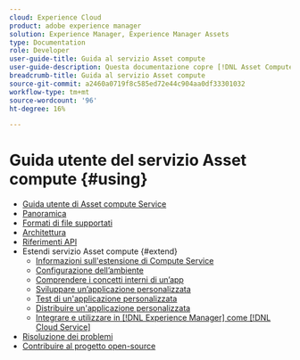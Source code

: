 ```yaml
---
cloud: Experience Cloud
product: adobe experience manager
solution: Experience Manager, Experience Manager Assets
type: Documentation
role: Developer
user-guide-title: Guida al servizio Asset compute
user-guide-description: Questa documentazione copre [!DNL Asset Compute Service] attività quali lo sviluppo, la gestione, la distribuzione e la risoluzione dei problemi del codice personalizzato.
breadcrumb-title: Guida al servizio Asset compute
source-git-commit: a2460a0719f8c585ed72e44c904aa0df33301032
workflow-type: tm+mt
source-wordcount: '96'
ht-degree: 16%

---
```



# Guida utente del servizio Asset compute {#using}

+ [Guida utente di Asset compute Service](home.md)
+ [Panoramica](introduction.md)
+ [Formati di file supportati](https://experienceleague.adobe.com/docs/experience-manager-cloud-service/assets/file-format-support.html)
+ [Architettura](architecture.md)
+ [Riferimenti API](api.md)
+ Estendi servizio Asset compute {#extend}
   + [Informazioni sull&#39;estensione di Compute Service](understand-extensibility.md)
   + [Configurazione dell’ambiente](setup-environment.md)
   + [Comprendere i concetti interni di un’app](custom-application-internals.md)
   + [Sviluppare un’applicazione personalizzata](develop-custom-application.md)
   + [Test di un&#39;applicazione personalizzata](test-custom-application.md)
   + [Distribuire un&#39;applicazione personalizzata](deploy-custom-application.md)
   + [Integrare e utilizzare in [!DNL Experience Manager] come [!DNL Cloud Service]](https://experienceleague.adobe.com/docs/experience-manager-cloud-service/assets/asset-microservices-overview.html?lang=it)
+ [Risoluzione dei problemi](troubleshooting.md)
+ [Contribuire al progetto open-source](contribute-to-compute-service.md)
